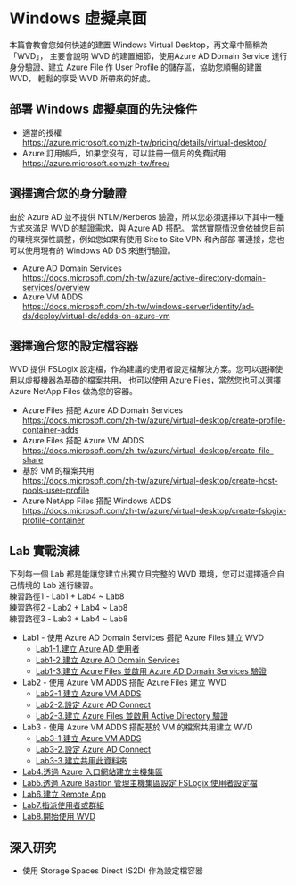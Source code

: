 # Windows 虛擬桌面
 本篇會教會您如何快速的建置 Windows Virtual Desktop，再文章中簡稱為「WVD」，
 主要會說明 WVD 的建置細節，使用Azure AD Domain Service 進行身分驗證、建立 Azure
 File 作 User Profile 的儲存區，協助您順暢的建置 WVD， 輕鬆的享受 WVD 所帶來的好處。<br>
## 部署 Windows 虛擬桌面的先決條件
 - 適當的授權<br>
   https://azure.microsoft.com/zh-tw/pricing/details/virtual-desktop/<br>
 - Azure 訂用帳戶，如果您沒有，可以註冊一個月的免費試用<br>
   https://azure.microsoft.com/zh-tw/free/<br>
## 選擇適合您的身分驗證
 由於 Azure AD 並不提供 NTLM/Kerberos 驗證，所以您必須選擇以下其中一種方式來滿足 WVD 的驗證需求，與 
 Azure AD 搭配。 當然實際情況會依據您目前的環境來彈性調整，例如您如果有使用 Site to Site VPN 和內部部
 署連接，您也可以使用現有的 Windows AD DS 來進行驗證。<br>
 - Azure AD Domain Services<br>
 https://docs.microsoft.com/zh-tw/azure/active-directory-domain-services/overview<br>
 - Azure VM ADDS<br>
 https://docs.microsoft.com/zh-tw/windows-server/identity/ad-ds/deploy/virtual-dc/adds-on-azure-vm<br>
## 選擇適合您的設定檔容器
 WVD 提供 FSLogix 設定檔，作為建議的使用者設定檔解決方案。您可以選擇使用以虛擬機器為基礎的檔案共用，
 也可以使用 Azure Files，當然您也可以選擇 Azure NetApp Files 做為您的容器。<br>
 - Azure Files 搭配 Azure AD Domain Services<br>
 https://docs.microsoft.com/zh-tw/azure/virtual-desktop/create-profile-container-adds<br>
 - Azure Files 搭配 Azure VM ADDS<br>
 https://docs.microsoft.com/zh-tw/azure/virtual-desktop/create-file-share<br>
 - 基於 VM 的檔案共用<br>
 https://docs.microsoft.com/zh-tw/azure/virtual-desktop/create-host-pools-user-profile<br>
 - Azure NetApp Files 搭配 Windows ADDS<br>
 https://docs.microsoft.com/zh-tw/azure/virtual-desktop/create-fslogix-profile-container<br>
## Lab 實戰演練
 下列每一個 Lab 都是能讓您建立出獨立且完整的 WVD 環境，您可以選擇適合自己情境的 Lab 進行練習。<br>
 練習路徑1 - Lab1 + Lab4 ~ Lab8<br>
 練習路徑2 - Lab2 + Lab4 ~ Lab8<br>
 練習路徑3 - Lab3 + Lab4 ~ Lab8<br>
 
 - Lab1 - 使用 Azure AD Domain Services 搭配 Azure Files 建立 WVD<br>
	 - [Lab1-1.建立 Azure AD 使用者](https://github.com/BrianHsing/Azure-Windows-Virtual-Desktop/blob/master/Lab1-1.md)<br>
	 - [Lab1-2.建立 Azure AD Domain Services](https://github.com/BrianHsing/Azure-Windows-Virtual-Desktop/blob/master/Lab1-2.md)<br>
	 - [Lab1-3.建立 Azure Files 並啟用 Azure AD Domain Services 驗證](https://github.com/BrianHsing/Azure-Windows-Virtual-Desktop/blob/master/Lab1-3.md)<br>
 - Lab2 - 使用 Azure VM ADDS 搭配 Azure Files 建立 WVD<br>
	 - [Lab2-1.建立 Azure VM ADDS](https://github.com/BrianHsing/Azure-Windows-Virtual-Desktop/blob/master/Lab2-1.md)<br>
	 - [Lab2-2.設定 Azure AD Connect](https://github.com/BrianHsing/Azure-Windows-Virtual-Desktop/blob/master/Lab2-2.md)<br>
	 - [Lab2-3.建立 Azure Files 並啟用 Active Directory 驗證](https://github.com/BrianHsing/Azure-Windows-Virtual-Desktop/blob/master/Lab2-3.md)<br>
 - Lab3 - 使用 Azure VM ADDS 搭配基於 VM 的檔案共用建立 WVD<br>
 	 - [Lab3-1.建立 Azure VM ADDS](https://github.com/BrianHsing/Azure-Windows-Virtual-Desktop/blob/master/Lab3-1.md)<br>
	 - [Lab3-2.設定 Azure AD Connect](https://github.com/BrianHsing/Azure-Windows-Virtual-Desktop/blob/master/Lab3-2.md)<br>
	 - [Lab3-3.建立共用此資料夾](https://github.com/BrianHsing/Azure-Windows-Virtual-Desktop/blob/master/Lab3-3.md)<br>
 - [Lab4.透過 Azure 入口網站建立主機集區](https://github.com/BrianHsing/Azure-Windows-Virtual-Desktop/blob/master/Lab4.md)<br>
 - [Lab5.透過 Azure Bastion 管理主機集區設定 FSLogix 使用者設定檔](https://github.com/BrianHsing/Azure-Windows-Virtual-Desktop/blob/master/Lab5.md)<br>
 - [Lab6.建立 Remote App](https://github.com/BrianHsing/Azure-Windows-Virtual-Desktop/blob/master/Lab6.md)<br>
 - [Lab7.指派使用者或群組](https://github.com/BrianHsing/Azure-Windows-Virtual-Desktop/blob/master/Lab7.md)<br>
 - [Lab8.開始使用 WVD](https://github.com/BrianHsing/Azure-Windows-Virtual-Desktop/blob/master/Lab8.md)<br>

## 深入研究
 - 使用 Storage Spaces Direct (S2D) 作為設定檔容器<br>
 
